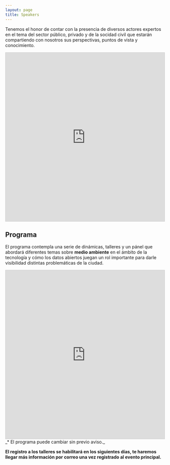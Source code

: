 ```yaml
---
layout: page
title: Speakers
---
```


Tenemos el honor de contar con la presencia de diversos actores expertos en el tema del sector público, privado y de la socidad civil que estarán compartiendo con nosotros sus perspectivas, puntos de vista y conocimiento.

<iframe class="airtable-embed" src="https://airtable.com/embed/shrF4ctu6GOCROzcz?backgroundColor=cyan" frameborder="0" onmousewheel="" width="100%" height="533" style="background: transparent; border: 1px solid #ccc;"></iframe>


## Programa

El programa contempla una serie de dinámicas, talleres y un pánel que abordará diferentes temas sobre <strong>medio ambiente</strong> en el ámbito de la tecnología y cómo los datos abiertos juegan un rol importante para darle visibilidad distintas problemáticas de la ciudad.

<iframe class="airtable-embed" src="https://airtable.com/embed/shr8Z1SCXb2843FPy?backgroundColor=purple" frameborder="0" onmousewheel="" width="100%" height="533" style="background: transparent; border: 1px solid #ccc;"></iframe>
_* El programa puede cambiar sin previo aviso._

<!-- No pierdas tu oportunidad y regístrate a los talleres: <a class="btn btn-primary btn-sm" href="#" target="_blank">¡Regístrate!</a> -->
**El registro a los talleres se habilitará en los siguientes días, te haremos llegar más información por correo una vez registrado al evento principal.**
